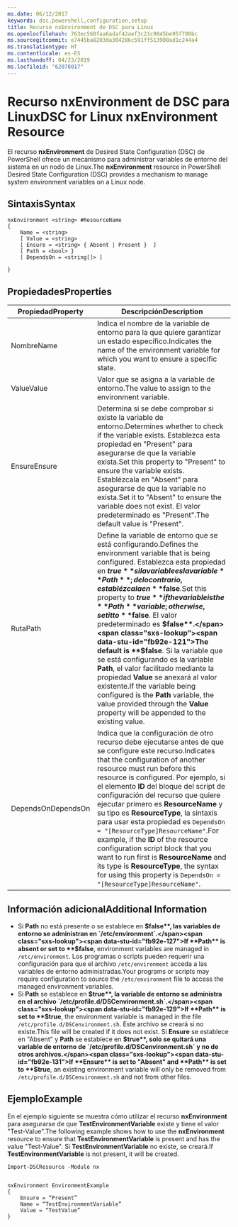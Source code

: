 ```yaml
---
ms.date: 06/12/2017
keywords: dsc,powershell,configuration,setup
title: Recurso nxEnvironment de DSC para Linux
ms.openlocfilehash: 763ec560faa6adaf42aef3c21c9045be95f780bc
ms.sourcegitcommit: e7445ba8203da304286c591ff513900ad1c244a4
ms.translationtype: HT
ms.contentlocale: es-ES
ms.lasthandoff: 04/23/2019
ms.locfileid: "62078017"
---
```

# <a name="dsc-for-linux-nxenvironment-resource"></a><span data-ttu-id="fb92e-103">Recurso nxEnvironment de DSC para Linux</span><span class="sxs-lookup"><span data-stu-id="fb92e-103">DSC for Linux nxEnvironment Resource</span></span>

<span data-ttu-id="fb92e-104">El recurso **nxEnvironment** de Desired State Configuration (DSC) de PowerShell ofrece un mecanismo para administrar variables de entorno del sistema en un nodo de Linux.</span><span class="sxs-lookup"><span data-stu-id="fb92e-104">The **nxEnvironment** resource in PowerShell Desired State Configuration (DSC) provides a mechanism to manage system environment variables on a Linux node.</span></span>

## <a name="syntax"></a><span data-ttu-id="fb92e-105">Sintaxis</span><span class="sxs-lookup"><span data-stu-id="fb92e-105">Syntax</span></span>

```
nxEnvironment <string> #ResourceName
{
    Name = <string>
    [ Value = <string>
    [ Ensure = <string> { Absent | Present }  ]
    [ Path = <bool> }
    [ DependsOn = <string[]> ]

}
```

## <a name="properties"></a><span data-ttu-id="fb92e-106">Propiedades</span><span class="sxs-lookup"><span data-stu-id="fb92e-106">Properties</span></span>

|  <span data-ttu-id="fb92e-107">Propiedad</span><span class="sxs-lookup"><span data-stu-id="fb92e-107">Property</span></span> |  <span data-ttu-id="fb92e-108">Descripción</span><span class="sxs-lookup"><span data-stu-id="fb92e-108">Description</span></span> |
|---|---|
| <span data-ttu-id="fb92e-109">Nombre</span><span class="sxs-lookup"><span data-stu-id="fb92e-109">Name</span></span>| <span data-ttu-id="fb92e-110">Indica el nombre de la variable de entorno para la que quiere garantizar un estado específico.</span><span class="sxs-lookup"><span data-stu-id="fb92e-110">Indicates the name of the environment variable for which you want to ensure a specific state.</span></span>|
| <span data-ttu-id="fb92e-111">Value</span><span class="sxs-lookup"><span data-stu-id="fb92e-111">Value</span></span>| <span data-ttu-id="fb92e-112">Valor que se asigna a la variable de entorno.</span><span class="sxs-lookup"><span data-stu-id="fb92e-112">The value to assign to the environment variable.</span></span>|
| <span data-ttu-id="fb92e-113">Ensure</span><span class="sxs-lookup"><span data-stu-id="fb92e-113">Ensure</span></span>| <span data-ttu-id="fb92e-114">Determina si se debe comprobar si existe la variable de entorno.</span><span class="sxs-lookup"><span data-stu-id="fb92e-114">Determines whether to check if the variable exists.</span></span> <span data-ttu-id="fb92e-115">Establezca esta propiedad en "Present" para asegurarse de que la variable exista.</span><span class="sxs-lookup"><span data-stu-id="fb92e-115">Set this property to "Present" to ensure the variable exists.</span></span> <span data-ttu-id="fb92e-116">Establézcala en "Absent" para asegurarse de que la variable no exista.</span><span class="sxs-lookup"><span data-stu-id="fb92e-116">Set it to "Absent" to ensure the variable does not exist.</span></span> <span data-ttu-id="fb92e-117">El valor predeterminado es "Present".</span><span class="sxs-lookup"><span data-stu-id="fb92e-117">The default value is "Present".</span></span>|
| <span data-ttu-id="fb92e-118">Ruta</span><span class="sxs-lookup"><span data-stu-id="fb92e-118">Path</span></span>| <span data-ttu-id="fb92e-119">Define la variable de entorno que se está configurando.</span><span class="sxs-lookup"><span data-stu-id="fb92e-119">Defines the environment variable that is being configured.</span></span> <span data-ttu-id="fb92e-120">Establezca esta propiedad en **$true** si la variable es la variable **Path**; de lo contrario, establézcala en **$false**.</span><span class="sxs-lookup"><span data-stu-id="fb92e-120">Set this property to **$true** if the variable is the **Path** variable; otherwise, set it to **$false**.</span></span> <span data-ttu-id="fb92e-121">El valor predeterminado es **$false**.</span><span class="sxs-lookup"><span data-stu-id="fb92e-121">The default is **$false**.</span></span> <span data-ttu-id="fb92e-122">Si la variable que se está configurando es la variable **Path**, el valor facilitado mediante la propiedad **Value** se anexará al valor existente.</span><span class="sxs-lookup"><span data-stu-id="fb92e-122">If the variable being configured is the **Path** variable, the value provided through the **Value** property will be appended to the existing value.</span></span>|
| <span data-ttu-id="fb92e-123">DependsOn</span><span class="sxs-lookup"><span data-stu-id="fb92e-123">DependsOn</span></span> | <span data-ttu-id="fb92e-124">Indica que la configuración de otro recurso debe ejecutarse antes de que se configure este recurso.</span><span class="sxs-lookup"><span data-stu-id="fb92e-124">Indicates that the configuration of another resource must run before this resource is configured.</span></span> <span data-ttu-id="fb92e-125">Por ejemplo, si el elemento **ID** del bloque del script de configuración del recurso que quiere ejecutar primero es **ResourceName** y su tipo es **ResourceType**, la sintaxis para usar esta propiedad es `DependsOn = "[ResourceType]ResourceName"`.</span><span class="sxs-lookup"><span data-stu-id="fb92e-125">For example, if the **ID** of the resource configuration script block that you want to run first is **ResourceName** and its type is **ResourceType**, the syntax for using this property is `DependsOn = "[ResourceType]ResourceName"`.</span></span>|

## <a name="additional-information"></a><span data-ttu-id="fb92e-126">Información adicional</span><span class="sxs-lookup"><span data-stu-id="fb92e-126">Additional Information</span></span>

* <span data-ttu-id="fb92e-127">Si **Path** no está presente o se establece en **$false**, las variables de entorno se administran en `/etc/environment`.</span><span class="sxs-lookup"><span data-stu-id="fb92e-127">If **Path** is absent or set to **$false**, environment variables are managed in `/etc/environment`.</span></span> <span data-ttu-id="fb92e-128">Los programas o scripts pueden requerir una configuración para que el archivo `/etc/environment` acceda a las variables de entorno administradas.</span><span class="sxs-lookup"><span data-stu-id="fb92e-128">Your programs or scripts may require configuration to source the `/etc/environment` file to access the managed environment variables.</span></span>
* <span data-ttu-id="fb92e-129">Si **Path** se establece en **$true**, la variable de entorno se administra en el archivo `/etc/profile.d/DSCenvironment.sh`.</span><span class="sxs-lookup"><span data-stu-id="fb92e-129">If **Path** is set to **$true**, the environment variable is managed in the file `/etc/profile.d/DSCenvironment.sh`.</span></span> <span data-ttu-id="fb92e-130">Este archivo se creará si no existe.</span><span class="sxs-lookup"><span data-stu-id="fb92e-130">This file will be created if it does not exist.</span></span> <span data-ttu-id="fb92e-131">Si **Ensure** se establece en "Absent" y **Path** se establece en **$true**, solo se quitará una variable de entorno de `/etc/profile.d/DSCenvironment.sh` y no de otros archivos.</span><span class="sxs-lookup"><span data-stu-id="fb92e-131">If **Ensure** is set to "Absent" and **Path** is set to **$true**, an existing environment variable will only be removed from `/etc/profile.d/DSCenvironment.sh` and not from other files.</span></span>

## <a name="example"></a><span data-ttu-id="fb92e-132">Ejemplo</span><span class="sxs-lookup"><span data-stu-id="fb92e-132">Example</span></span>

<span data-ttu-id="fb92e-133">En el ejemplo siguiente se muestra cómo utilizar el recurso **nxEnvironment** para asegurarse de que **TestEnvironmentVariable** existe y tiene el valor "Test-Value".</span><span class="sxs-lookup"><span data-stu-id="fb92e-133">The following example shows how to use the **nxEnvironment** resource to ensure that **TestEnvironmentVariable** is present and has the value "Test-Value".</span></span> <span data-ttu-id="fb92e-134">Si **TestEnvironmentVariable** no existe, se creará.</span><span class="sxs-lookup"><span data-stu-id="fb92e-134">If **TestEnvironmentVariable** is not present, it will be created.</span></span>

```
Import-DSCResource -Module nx


nxEnvironment EnvironmentExample
{
    Ensure = “Present”
    Name = “TestEnvironmentVariable”
    Value = “TestValue”
}
```